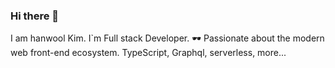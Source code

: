 ### Hi there 👋

I am hanwool Kim. I`m Full stack Developer. 🕶
Passionate about the modern web front-end ecosystem. 
TypeScript, Graphql, serverless, more...

<!--
**toy-crane/toy-crane** is a ✨ _special_ ✨ repository because its `README.md` (this file) appears on your GitHub profile.

Here are some ideas to get you started:

- 🔭 I’m currently working on ...
- 🌱 I’m currently learning ...
- 👯 I’m looking to collaborate on ...
- 🤔 I’m looking for help with ...
- 💬 Ask me about ...
- 📫 How to reach me: ...
- 😄 Pronouns: ...
- ⚡ Fun fact: ...
-->
